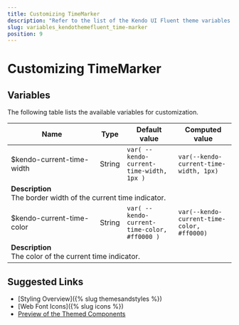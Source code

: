 ```yaml
---
title: Customizing TimeMarker
description: "Refer to the list of the Kendo UI Fluent theme variables available for customization."
slug: variables_kendothemefluent_time-marker
position: 9
---
```


# Customizing TimeMarker

## Variables

The following table lists the available variables for customization.

<table class="theme-variables">
    <colgroup>
    <col style="width: 200px; white-space:nowrap;" />
    <col />
    <col />
    <col />
</colgroup>
<thead>
    <tr>
        <th>Name</th>
        <th>Type</th>
        <th>Default value</th>
        <th>Computed value</th>
    </tr>
</thead>
<tbody>
        <tr>
    <td>$kendo-current-time-width</td>
    <td>String</td>
    <td><code>var( --kendo-current-time-width, 1px )</code></td>
    <td><code>var(--kendo-current-time-width, 1px)</code></td>
</tr>
<tr>
    <td colspan="4" class="theme-variables-description-container"><div><b>Description</b><div class="theme-variables-description">The border width of the current time indicator.</div></div>
    </td>
</tr>
<tr>
    <td>$kendo-current-time-color</td>
    <td>String</td>
    <td><code>var( --kendo-current-time-color, #ff0000 )</code></td>
    <td><code>var(--kendo-current-time-color, #ff0000)</code></td>
</tr>
<tr>
    <td colspan="4" class="theme-variables-description-container"><div><b>Description</b><div class="theme-variables-description">The color of the current time indicator.</div></div>
    </td>
</tr>
</tbody>
</table>

## Suggested Links

* [Styling Overview]({% slug themesandstyles %})
* [Web Font Icons]({% slug icons %})
* [Preview of the Themed Components](../)

